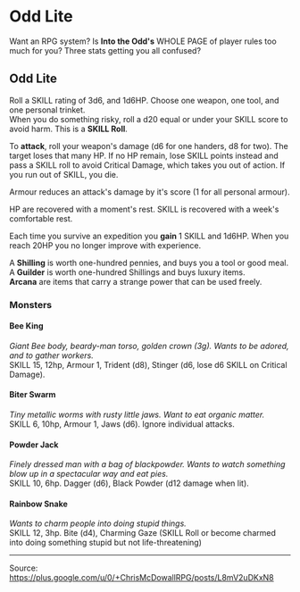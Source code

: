 # Odd Lite

Want an RPG system? Is **Into the Odd's** WHOLE PAGE of player rules too much for you? Three stats getting you all confused?

## Odd Lite

Roll a SKILL rating of 3d6, and 1d6HP. Choose one weapon, one tool, and one personal trinket.  
When you do something risky, roll a d20 equal or under your SKILL score to avoid harm. This is a **SKILL Roll**.

To **attack**, roll your weapon's damage (d6 for one handers, d8 for two). The target loses that many HP. If no HP remain, lose SKILL points instead and pass a SKILL roll to avoid Critical Damage, which takes you out of action. If you run out of SKILL, you die.

Armour reduces an attack's damage by it's score (1 for all personal armour).

HP are recovered with a moment's rest. SKILL is recovered with a week's comfortable rest.

Each time you survive an expedition you **gain** 1 SKILL and 1d6HP. When you reach 20HP you no longer improve with experience.  

A **Shilling** is worth one-hundred pennies, and buys you a tool or good meal.  
A **Guilder** is worth one-hundred Shillings and buys luxury items.  
**Arcana** are items that carry a strange power that can be used freely.

### Monsters

#### Bee King

*Giant Bee body, beardy-man torso, golden crown (3g). Wants to be adored, and to gather workers.*  
SKILL 15, 12hp, Armour 1, Trident (d8), Stinger (d6, lose d6 SKILL on Critical Damage).

#### Biter Swarm
*Tiny metallic worms with rusty little jaws. Want to eat organic matter.*  
SKILL 6, 10hp, Armour 1, Jaws (d6). Ignore individual attacks.

#### Powder Jack
*Finely dressed man with a bag of blackpowder. Wants to watch something blow up in a spectacular way and eat pies.*  
SKILL 10, 6hp. Dagger (d6), Black Powder (d12 damage when lit).

#### Rainbow Snake
*Wants to charm people into doing stupid things.*  
SKILL 12, 3hp. Bite (d4), Charming Gaze (SKILL Roll or become charmed into doing something stupid but not life-threatening)﻿


----

Source: https://plus.google.com/u/0/+ChrisMcDowallRPG/posts/L8mV2uDKxN8
